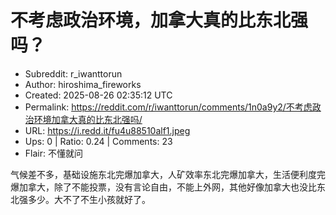 # 不考虑政治环境，加拿大真的比东北强吗？

- Subreddit: r_iwanttorun
- Author: hiroshima_fireworks
- Created: 2025-08-26 02:35:12 UTC
- Permalink: https://reddit.com/r/iwanttorun/comments/1n0a9y2/不考虑政治环境加拿大真的比东北强吗/
- URL: https://i.redd.it/fu4u88510alf1.jpeg
- Ups: 0 | Ratio: 0.24 | Comments: 23
- Flair: 不懂就问


气候差不多，基础设施东北完爆加拿大，人矿效率东北完爆加拿大，生活便利度完爆加拿大，除了不能投票，没有言论自由，不能上外网，其他好像加拿大也没比东北强多少。大不了不生小孩就好了。


